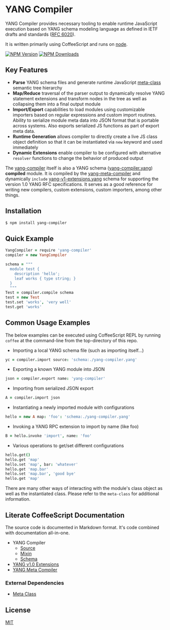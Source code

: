 # YANG Compiler

YANG Compiler provides necessary tooling to enable runtime JavaScript
execution based on YANG schema modeling language as defined in IETF
drafts and standards ([RFC 6020](http://tools.ietf.org/html/rfc6020)).

It is written primarily using CoffeeScript and runs on
[node](http://nodejs.org).

  [![NPM Version][npm-image]][npm-url]
  [![NPM Downloads][downloads-image]][downloads-url]

## Key Features

* **Parse** YANG schema files and generate runtime JavaScript
  [meta-class](http://github.com/stormstack/meta-class) semantic tree
  hierarchy
* **Map/Reduce** traversal of the parser output to dynamically resolve
  YANG statement extensions and transform nodes in the tree as well as
  collapsing them into a final output module
* **Import/Export** capabilities to load modules using customizable
  importers based on regular expressions and custom import
  routines. Ability to serialize module meta data into JSON format
  that is portable across systems. Also exports serialized JS
  functions as part of export meta data.
* **Runtime Generation** allows compiler to directly create a live JS
  class object definition so that it can be instantiated via `new`
  keyword and used immediately
* **Dynamic Extensions** enable compiler to be configured with
  alternative `resolver` functions to change the behavior of produced
  output

The [yang-compiler](src/yang-compiler.litcoffee) itself is also a YANG
schema ([yang-compiler.yang](./yang-compiler.yang)) **compiled**
module. It is compiled by the
[yang-meta-compiler](src/yang-meta-compiler.litcoffee) and dynamically
`include` [yang-v1-extensions.yang](./yang-v1-extensions.yang) schema
for supporting the version 1.0 YANG RFC specifications. It serves as a
good reference for writing new compilers, custom extensions, custom
importers, among other things.

## Installation
```bash
$ npm install yang-compiler
```

## Quick Example

```coffeescript
YangCompiler = require 'yang-compiler'
compiler = new YangCompiler

schema = """
  module test {
    description 'hello';
	leaf works { type string; }
  }
  """
Test = compiler.compile schema
test = new Test
test.set 'works', 'very well'
test.get 'works'
```

## Common Usage Examples

The below examples can be executed using CoffeeScript REPL by running
`coffee` at the command-line from the top-directory of this repo.

* Importing a local YANG schema file (such as importing itself...)
```coffeescript
yc = compiler.import source: 'schema:./yang-compiler.yang'
```
* Exporting a known YANG module into JSON
```coffeescript
json = compiler.export name: 'yang-compiler'
```
* Importing from serialized JSON export
```coffeescript
A = compiler.import json
```
* Instantiating a newly imported module with configurations
```coffeescript
hello = new A map: 'foo': 'schema:./yang-compiler.yang'
```
* Invoking a YANG RPC extension to import by name (like foo)
```coffeescript
B = hello.invoke 'import', name: 'foo'
```
* Various operations to get/set different configurations
```coffeescript
hello.get()
hello.get 'map'
hello.set 'map', bar: 'whatever'
hello.get 'map.bar'
hello.set 'map.bar', 'good bye'
hello.get 'map'
```

There are many other ways of interacting with the module's class
object as well as the instantiated class. Please refer to the
`meta-class` for additional information.

## Literate CoffeeScript Documentation

The source code is documented in Markdown format. It's code combined
with documentation all-in-one.

* YANG Compiler
  * [Source](src/yang-compiler.litcoffee)
  * [Mixin](src/yang-compiler-mixin.litcoffee)
  * [Schema](./yang-compiler.yang)
* [YANG v1.0 Extensions](./yang-v1-extensions.yang)
* [YANG Meta Compiler](src/yang-meta-compiler.litcoffee)

### External Dependencies

* [Meta Class](http://github.com/stormstack/meta-class)

## License
  [MIT](LICENSE)

[npm-image]: https://img.shields.io/npm/v/yang-compiler.svg
[npm-url]: https://npmjs.org/package/yang-compiler
[downloads-image]: https://img.shields.io/npm/dm/yang-compiler.svg
[downloads-url]: https://npmjs.org/package/yang-compiler
